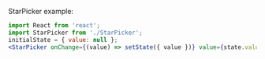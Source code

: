 StarPicker example:

```jsx
import React from 'react';
import StarPicker from './StarPicker';
initialState = { value: null };
<StarPicker onChange={(value) => setState({ value })} value={state.value} />;
```
